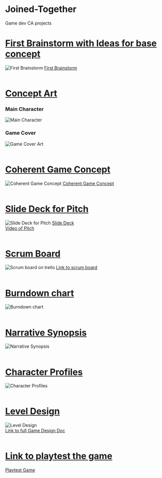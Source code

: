 # Joined-Together
 Game dev CA projects
 
# <u>First Brainstorm with Ideas for base concept</u>
![First Brainstorm](https://i.imgur.com/i858tMD.png)
[First Brainstorm](https://trello.com/b/jdcLMSL3/brainstorm)
<br>
<br>
# <u>Concept Art</u>
### Main Character
![Main Character](https://i.imgur.com/Ti5wVfT.png)

### Game Cover
![Game Cover Art](https://i.imgur.com/Ivaaebk.png)
<br>
<br>
# <u>Coherent Game Concept</u>
![Coherent Game Concept](https://i.imgur.com/S4baKNW.png)
[Coherent Game Concept](https://trello.com/b/NkuKW37X/apothecary)
<br>
<br>
# <u>Slide Deck for Pitch</u>
![Slide Deck for Pitch](https://i.imgur.com/lKuvcf2.png)
[Slide Deck](https://docs.google.com/presentation/d/1TGuyaDQZUFl8ZHRpEviBwP1nAD4D9K16jwivEn-8t6M/edit?usp=sharing)
<br>
[Video of Pitch](https://www.youtube.com/watch?v=698_mULSu_M)
<br>
<br>
# <u>Scrum Board</u>
![Scrum board on trello](https://i.imgur.com/q2gN4zI.png)
[Link to scrum board](https://trello.com/b/mNCEym6F/scrum-board-ca)
<br>
<br>
# <u>Burndown chart</u>
![Burndown chart](https://i.imgur.com/pQ4PGcK.png)
<br>
<br>
# <u>Narrative Synopsis</u>
![Narrative Synopsis](https://i.imgur.com/vqPCBbu.png)
<br>
<br>
# <u>Character Profiles</u>
![Character Profiles](https://i.imgur.com/FLqhdyF.png)
<br>
<br>
# <u>Level Design</u>
![Level Design](https://i.imgur.com/HLYK7fS.png)
<br>
[Link to full Game Design Doc](https://onedrive.live.com/edit.aspx?resid=90060A2AB6FEB93C!54601&ithint=file%2cdocx&authkey=!ACdYo7M2SBmuXD8)
<br>
<br>
# <u>Link to playtest the game</u>
[Playtest Game](https://meticulous1.itch.io/the-apothecary)
